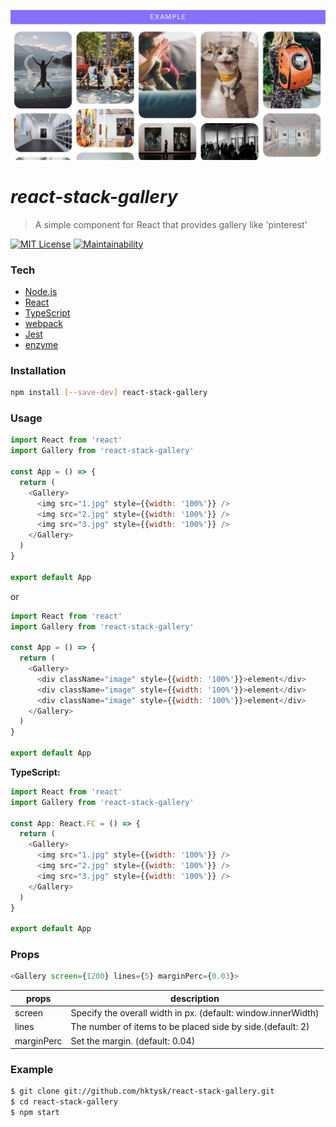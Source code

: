 <p align="center">
  <img src="https://github.com/hktysk/images/blob/master/react-stack-gallery/screen-shot.jpg?raw=true">
</p>

# *react-stack-gallery*
> A simple component for React that provides gallery like 'pinterest'

[![MIT License](http://img.shields.io/badge/license-MIT-blue.svg?style=flat)](LICENSE)
[![Maintainability](https://api.codeclimate.com/v1/badges/a99a88d28ad37a79dbf6/maintainability)](https://codeclimate.com/github/hktysk/react-stack-gallery)

### Tech
* [Node.js](https://github.com/nodejs/node)
* [React](https://github.com/facebook/react)
* [TypeScript](https://github.com/microsoft/TypeScript)
* [webpack](https://github.com/webpack/webpack)
* [Jest](https://github.com/facebook/jest)
* [enzyme](https://github.com/airbnb/enzyme)

### Installation
```sh
npm install [--save-dev] react-stack-gallery
```

### Usage
```js
import React from 'react'
import Gallery from 'react-stack-gallery'

const App = () => {
  return (
    <Gallery>
      <img src="1.jpg" style={{width: '100%'}} />
      <img src="2.jpg" style={{width: '100%'}} />
      <img src="3.jpg" style={{width: '100%'}} />
    </Gallery>
  )
}

export default App
```

or

```js
import React from 'react'
import Gallery from 'react-stack-gallery'

const App = () => {
  return (
    <Gallery>
      <div className="image" style={{width: '100%'}}>element</div>
      <div className="image" style={{width: '100%'}}>element</div>
      <div className="image" style={{width: '100%'}}>element</div>
    </Gallery>
  )
}

export default App
```

**TypeScript:**

```js
import React from 'react'
import Gallery from 'react-stack-gallery'

const App: React.FC = () => {
  return (
    <Gallery>
      <img src="1.jpg" style={{width: '100%'}} />
      <img src="2.jpg" style={{width: '100%'}} />
      <img src="3.jpg" style={{width: '100%'}} />
    </Gallery>
  )
}

export default App
```

### Props
```js
<Gallery screen={1200} lines={5} marginPerc={0.03}>
```
| props | description |
| --- | --- |
| screen | Specify the overall width in px. (default: window.innerWidth) |
| lines | The number of items to be placed side by side.(default: 2) |
| marginPerc | Set the margin. (default: 0.04) |

### Example
```sh
$ git clone git://github.com/hktysk/react-stack-gallery.git
$ cd react-stack-gallery
$ npm start
```
